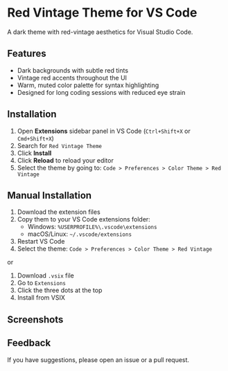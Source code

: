 # Red Vintage Theme for VS Code

A dark theme with red-vintage aesthetics for Visual Studio Code.

## Features

- Dark backgrounds with subtle red tints
- Vintage red accents throughout the UI
- Warm, muted color palette for syntax highlighting
- Designed for long coding sessions with reduced eye strain

## Installation

1. Open **Extensions** sidebar panel in VS Code (`Ctrl+Shift+X` or `Cmd+Shift+X`)
2. Search for `Red Vintage Theme`
3. Click **Install**
4. Click **Reload** to reload your editor
5. Select the theme by going to: `Code > Preferences > Color Theme > Red Vintage`

## Manual Installation

1. Download the extension files
2. Copy them to your VS Code extensions folder:
   - Windows: `%USERPROFILE%\.vscode\extensions`
   - macOS/Linux: `~/.vscode/extensions`
3. Restart VS Code
4. Select the theme: `Code > Preferences > Color Theme > Red Vintage`

or

1. Download `.vsix` file
2. Go to `Extensions`
3. Click the three dots at the top
4. Install from VSIX

## Screenshots

## Feedback

If you have suggestions, please open an issue or a pull request. 
